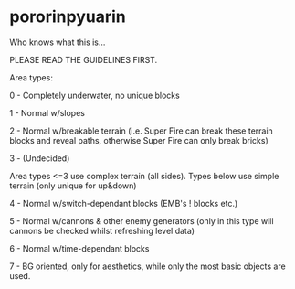 # pororinpyuarin
Who knows what this is...

PLEASE READ THE GUIDELINES FIRST.

Area types:

0 - Completely underwater, no unique blocks

1 - Normal w/slopes

2 - Normal w/breakable terrain (i.e. Super Fire can break these terrain blocks and reveal paths, otherwise Super Fire can only break bricks)

3 - (Undecided)

Area types <=3 use complex terrain (all sides). Types below use simple terrain (only unique for up&down)

4 - Normal w/switch-dependant blocks (EMB's ! blocks etc.)

5 - Normal w/cannons & other enemy generators (only in this type will cannons be checked whilst refreshing level data)

6 - Normal w/time-dependant blocks

7 - BG oriented, only for aesthetics, while only the most basic objects are used.
